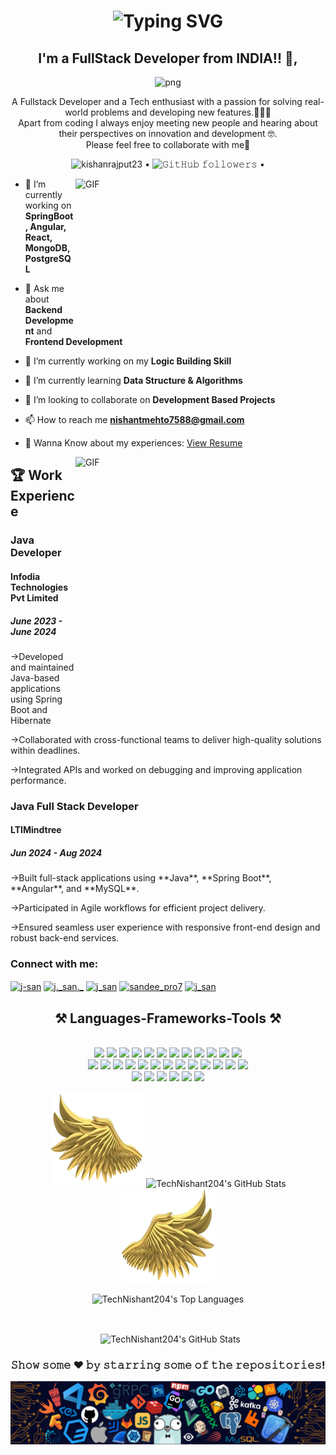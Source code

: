 <h1 align='center'>
<img src="https://readme-typing-svg.demolab.com?font=Fira+Code&weight=500&size=24&pause=1000&color=54F739&width=635&lines=%E2%9C%A8Hey+!+I'm+Nishant.+You+are+welcome+here%F0%9F%8C%9F" alt="Typing SVG" />
</h1>
<h2 align="center">I'm a FullStack Developer from INDIA!! 👋,</h2>
<div align='center'>
  <img src="https://user-images.githubusercontent.com/70385488/147853861-a67c8643-ff0f-451c-943f-db4e5589e4ee.png" alt="png"/>
</div>



<p align="center">
A Fullstack Developer and a Tech enthusiast with a passion for solving real-world problems and developing new features.👨🏼‍💻<br>
Apart from coding I always enjoy meeting new people and hearing about their perspectives on innovation and development 🤓.<br>
Please feel free to collaborate with me🤝</h3>
</p>

<p align="center">
  <img src="https://komarev.com/ghpvc/?username=TechNishant204&label=Profile%20views&color=0e75b6&style=flat" alt="kishanrajput23" /> • 
  <img alt="𝙶𝚒𝚝𝙷𝚞𝚋 𝚏𝚘𝚕𝚕𝚘𝚠𝚎𝚛𝚜" src="https://img.shields.io/github/followers/TechNishant204?label=Followers&style=social"> •   
<!--   <img src="https://img.shields.io/github/stars/TechNishant2043?label=Stars" alt="𝚃𝚘𝚝𝚊𝚕 𝚂𝚝𝚊𝚛𝚜"> -->
</p>
<a target="_blank">
  <img align="right" height="250" width="400" alt="GIF" src="https://i.pinimg.com/originals/68/f3/ff/68f3ff8ddc1699f6234abee4e1d58dd9.gif">
</a>

- 🌱 I’m currently working on  **SpringBoot, Angular, React, MongoDB, PostgreSQL**

- 💬 Ask me about **Backend Development** and **Frontend Development**
  
- 🔭 I’m currently working on my **Logic Building Skill**

- 🌱 I’m currently learning **Data Structure & Algorithms**

- 👯 I’m looking to collaborate on **Development Based Projects**

- 📫 How to reach me **nishantmehto7588@gmail.com**

- 📄 Wanna Know about my experiences: <a href="https://drive.google.com/file/d/1y6ecCkr3cwYPUS3KWN131GX77ebxJHai/view?usp=sharing">View Resume</a>


<!-- Gif -->
<img align="right" alt="GIF" src="https://user-images.githubusercontent.com/74038190/229223263-cf2e4b07-2615-4f87-9c38-e37600f8381a.gif" width="400" height="400" />
</a>

  
<h2>🏆 Work Experience</h2>

<h3>Java Developer </h3> 
<h4>Infodia Technologies Pvt Limited</h4>  
<h5>June 2023 - June 2024</h5>
   <p>->Developed and maintained Java-based applications using Spring Boot and Hibernate</p>
   <p>->Collaborated with cross-functional teams to deliver high-quality solutions within deadlines.</p> 
   <p>->Integrated APIs and worked on debugging and improving application performance.</p>

<h3>Java Full Stack Developer</h3>  
<h4>LTIMindtree </h4>
<h5>Jun 2024 - Aug 2024</h5> 
  <p>->Built full-stack applications using **Java**, **Spring Boot**, **Angular**, and **MySQL**.</p>  
  <p>->Participated in Agile workflows for efficient project delivery. </p> 
  <p>->Ensured seamless user experience with responsive front-end design and robust back-end services.</p>



<h3 align="left">Connect with me:</h3>
<p align="left">
<a href="https://www.linkedin.com/in/softdevnishant/" target="blank"><img align="center" src="https://raw.githubusercontent.com/rahuldkjain/github-profile-readme-generator/master/src/images/icons/Social/linked-in-alt.svg" alt="j-san" height="30" width="40" /></a>
<a href="https://instagram.com/_mahto_nishant" target="blank"><img align="center" src="https://raw.githubusercontent.com/rahuldkjain/github-profile-readme-generator/master/src/images/icons/Social/instagram.svg" alt="j._san._" height="30" width="40" /></a>
<a href="https://www.codechef.com/users/j_san" target="blank"><img align="center" src="https://cdn.jsdelivr.net/npm/simple-icons@3.1.0/icons/codechef.svg" alt="j_san" height="30" width="40" /></a>
<a href="https://www.hackerrank.com/Nishant_pro" target="blank"><img align="center" src="https://raw.githubusercontent.com/rahuldkjain/github-profile-readme-generator/master/src/images/icons/Social/hackerrank.svg" alt="sandee_pro7" height="30" width="40" /></a>
<a href="https://www.leetcode.com/DevNishant" target="blank"><img align="center" src="https://raw.githubusercontent.com/rahuldkjain/github-profile-readme-generator/master/src/images/icons/Social/leet-code.svg" alt="j_san" height="30" width="40" /></a>
</p>

<h2 align="center">⚒️ Languages-Frameworks-Tools ⚒️</h2>
<br/>
<div align="center"> 
    <img src="https://skillicons.dev/icons?i=html" />
    <img src="https://skillicons.dev/icons?i=css" />
    <img src="https://skillicons.dev/icons?i=tailwind" />
    <img src="https://skillicons.dev/icons?i=sass" />
    <img src="https://skillicons.dev/icons?i=bootstrap" />
    <img src="https://skillicons.dev/icons?i=materialui" />
    <img src="https://skillicons.dev/icons?i=spring" />
    <img src="https://skillicons.dev/icons?i=git" />
    <img src="https://skillicons.dev/icons?i=github" />
    <img src="https://skillicons.dev/icons?i=netlify" />
    <img src="https://skillicons.dev/icons?i=vercel" />
    <img src="https://skillicons.dev/icons?i=hibernate" />
    <br>
    <img src="https://skillicons.dev/icons?i=javascript" />
    <img src="https://skillicons.dev/icons?i=ts" />
    <img src="https://skillicons.dev/icons?i=nodejs" />
    <img src="https://skillicons.dev/icons?i=bun" />
    <img src="https://skillicons.dev/icons?i=npm" />
    <img src="https://skillicons.dev/icons?i=express" />
    <img src="https://skillicons.dev/icons?i=react" />
    <img src="https://skillicons.dev/icons?i=nextjs" />
    <img src="https://skillicons.dev/icons?i=redux" />
    <img src="https://skillicons.dev/icons?i=java" />
    <img src="https://skillicons.dev/icons?i=python" />
    <img src="https://skillicons.dev/icons?i=c" />
    <img src="https://skillicons.dev/icons?i=vscode" />
    <br>
    <img src="https://skillicons.dev/icons?i=vite" />    
    <img src="https://skillicons.dev/icons?i=mongodb" />
    <img src="https://skillicons.dev/icons?i=supabase" />
    <img src="https://skillicons.dev/icons?i=firebase" />
    <img src="https://skillicons.dev/icons?i=postgres" />
    <img src="https://skillicons.dev/icons?i=docker" />
</div>

<p align="center">
  <a>
    <img height="150" width="150" src="https://github.com/TechNishant204/TechNishant204/blob/main/images/left.png" alt="wing-left-images">
    <img align="center" src="https://streak-stats.demolab.com?user=TechNishant204&theme=tokyonight&hide_border=true" alt="TechNishant204's GitHub Stats" />
<!--     <img align="center" src="https://github-readme-streak-stats.herokuapp.com/?user=kishanrajput23&theme=dark&hide_border=true"/> -->    
    <img height="150" width="150" src="https://github.com/TechNishant204/TechNishant204/blob/main/images/right.png" alt="wing-right-images" />
  </a>
</p>

<p align="center">
  <img align="center" src="https://github-readme-stats.vercel.app/api/top-langs/?username=TechNishant204&theme=tokyonight&show_icons=true&hide_border=true&layout=compact" alt="TechNishant204's Top Languages" />
<!--   <img align="left" src="https://github-readme-stats.vercel.app/api/top-langs?username=TechNishant204&show_icons=true&locale=en&layout=compact&theme=radical" alt="TechNishant204's Top Languages" /> -->
</p> 
<br>
<!-- <img align="center" src="https://github-readme-stats.vercel.app/api?username=TechNishant204&show_icons=true&locale=en" alt="TechNishant204" /> -->
<p align="center">&nbsp;
  <img align="center" src="https://github-readme-stats.vercel.app/api?username=TechNishant204&theme=tokyonight&show_icons=true&hide_border=true&count_private=true" alt="TechNishant204's GitHub Stats" />
</p>
<div align="center">
  
### 𝚂𝚑𝚘𝚠 𝚜𝚘𝚖𝚎 ❤️ 𝚋𝚢 𝚜𝚝𝚊𝚛𝚛𝚒𝚗𝚐 𝚜𝚘𝚖𝚎 𝚘𝚏 𝚝𝚑𝚎 𝚛𝚎𝚙𝚘𝚜𝚒𝚝𝚘𝚛𝚒𝚎𝚜!

</div>

![footer](https://github.com/TechNishant204/TechNishant204/blob/main/images/footer.png)





